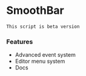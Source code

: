 # SmoothBar
`This script is beta version`

### Features
- Advanced event system
- Editor menu system
- Docs

